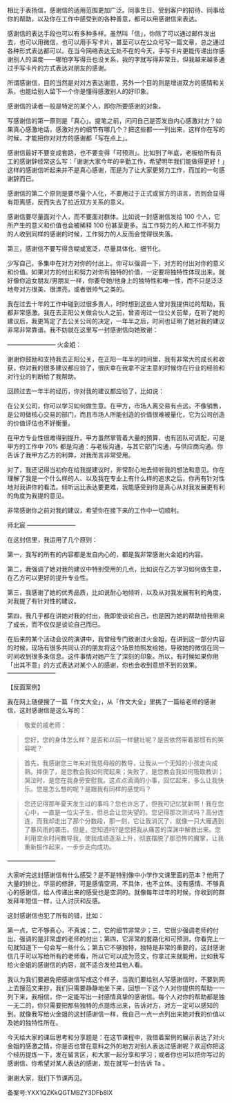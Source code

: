 相比于表扬信，感谢信的适用范围更加广泛。同事生日、受到客户的招待、同事给你的帮助，以及你在工作中感受到的各种善意，都可以用感谢信来表达。

感谢信的表达手段也可以有多种多样。虽然叫「信」，你除了可以通过邮件发出去，也可以用微信，也可以用手写卡片，甚至可以在公众号写一篇文章，总之通过各种形式表达都可以。在当今网络表达无处不在的今天，手写卡片更能传递出你感谢别人的温度——哪怕字写得丑也没关系，我的字就写得非常丑，但我越来越多通过手写卡片的方式表达对朋友的感谢。

所谓感谢信，目的当然是对对方表达谢意，另外一个目的则是增进双方的感情和关系，也能给别人留下一个你是懂得感激别人的好印象。

感谢信的读者一般是特定的某个人，即你所要感谢的对象。

写感谢信的第一原则是「真心」。提笔之前，问问自己是否发自内心感激对方？如果真心感激地话，感激对方的细节有哪几个？把这些都一一列出来，这样你在写的时候，才能把你对对方的感谢都「写在点上」。

感谢信最好不要变成套路，也不要变得「可预测」。比如到了年底，老板给所有员工的感谢辞经常这么写：「谢谢大家今年的辛勤工作，希望明年我们能做得更好！」这样的感谢信听起来并不是真心感谢，而是为了让大家更努力工作，而加的一句感谢辞而已。

感谢信的第二个原则是要尽量个人化，不要用过于正式或官方的语言，否则会显得有距离感，反而失去了拉近双方关系的意义。

感谢信要尽量面对个人，而不要面对群体。比如说一封感谢信发给 100 个人，它所产生的意义和价值也会被稀释 100 份甚至更多。当工作努力的人和工作不努力的人收到同样的感谢的时候，工作努力的人反而会觉得很失落。

第三，感谢信不要写得含糊或宽泛，尽量具体化、细节化。

少写自己，多集中在对方对你的付出上。你可以强调一下，对方的付出对你的意义和价值。如果对方的付出和努力对你有独特的价值，一定要将独特性体现出来。就好像你追女朋友/男朋友一样，你要夸她/他身上的独特性和唯一性，而不只是泛泛地夸对方很美、很漂亮，或者很帅气之类的。

我在过去十年的工作中碰到过很多贵人，时时想到这些人曾对我提供过的帮助，我都非常感激。我在去正阳公关做合伙人之前，曾咨询过一位公关前辈，在听了她的建议后，我更笃定了去公关公司的决定，一年半之后，时间也证明了她对我的建议非常非常靠谱。我不妨就在这里写一封感谢信向她致谢：

———————— 火金姐：

谢谢你鼓励和支持我去正阳公关，在正阳一年半的时间里，我有非常大的成长和收获，你对我的很多建议都应验了，很庆幸在我拿不定主意的时候你在行业的经验和对行业的判断给了我帮助。

回顾过去一年半的经历，你对我的建议都应验了，比如说：

在公关公司，你可以学习如何做生意。在甲方，市场人离交易有点远，不像销售，是公司做核心交易的部门，而且市场人所能创造的价值很难被量化，它为公司创造的价值评估也不好衡量。

在甲方专业性很难得到提升。甲方虽然掌管着大量的预算，也有团队可调配，可是甲方的工作中 70\% 都是沟通：与老板沟通，与其它部门沟通，与供应商沟通。你告诉了我甲方乙方的利弊，对我而言非常受用。

对了，我还记得当初你在给我提建议时，非常耐心地去倾听我的想法和意见。你在理解了我是一个什么样的人、以及我在专业上有什么样的追求之后，你再有针对性地对我讲你的看法。倾听远比表达要更难，我能感受到你是真心从对我发展更有利的角度为我提的意见。

非常感谢你之前对我的建议，希望你在接下来的工作中一切顺利。

师北宸 ————————

在这封信里，我运用了几个原则：

第一，我写的所有的内容都是发自内心的，都是我非常感谢火金姐的内容。

第二，我强调了她对我的建议中特别受用的几点，比如说在乙方学习如何做生意，在乙方可以更好的提升专业性。

第三，我感谢了她的优秀品质，比如说耐心地倾听，以及从对我发展有利的角度，对我提了有针对性的建议。

第四，我几乎都在讲她对我的付出，我即使谈论自己，也是因为她的帮助给我带来了成长，而不仅仅是谈论自己而已。

在后来的某个活动会议的演讲中，我曾经专门致谢过火金姐，在讲到这一部分内容的时候，现场有很多共同认识的朋友将这个场景拍照发给她，导致她的微信在同一时间收到很多条信息。这件事情对她产生了深刻的印象。所以，有时候如果你用「出其不意」的方式表达对某个人的感谢，你也会收到意想不到的效果。 ————————

【反面案例】

我在网上随便搜了一篇「作文大全」，从「作文大全」里挑了一篇给老师的感谢信，这封感谢信是这么写的：

> 敬爱的戚老师：

> 您好，您的身体怎么样？是否和以前一样健壮呢？是否依然带着那惯有的笑容呢？

> 首先，我感谢您三年来对我慈母般的教导，让我从一个无知的小孩走向成熟。摔倒了，是您教会我如何爬起来；失败了，是您教会我如何吸取教训；哭泣时，是您在我身旁安慰我。这点点滴滴的小事，回忆起来，多么让我快乐。您是怎么想的呢？是跟我有同样的感觉吗？

> 您还记得那年夏天发生过的事吗？您也许忘了，但我可记忆犹新啊！我在您心中，一直是一位尖子生，但总会让您失望的。您记得那次测试吗？高分连连，而我却走出了那个分数段，那一刻，它让我消沉了，就像一只大雁遇到了暴风雨的袭击。但是，您知道吗\?是您把我从痛苦的深渊中解救出来。您利用空余时间教导我，使我成绩逐渐上升，彻底摆脱了那恐怖的魔掌，让我重新振作起来，一步步走向成功。

————————

大家听完这封感谢信有什么感受？是不是特别像中小学作文课里面的范本？他用了大量的排比，华丽的修辞，可是感情空洞，不具体，也不立体。没有感情、不够真心的感谢信，给人传递出来的感受也是空洞的。就像每年过年的时候，你收到的群发拜年短信一样，让人讨厌和反感。

这封感谢信也犯了所有的错，比如：

第一点，它不够真心，不真诚；二，它的细节非常少；三，它很少强调老师的付出，强调的是非常虚的老师的付出；第四，它非常的套路化和可预测，你看完上一句就知道下一句会写一些什么；第五它不够独特，独特是非常的重要的，这封感谢信几乎可以写给所有的老师看，所以它可以成为范文，你拿过来就能用，比如我写给火金姐的感谢信的内容，就不适合发给其他人看。

我认为我们要避免把感谢信写成这个样子，当我们要给别人写感谢信时，不要到网上去搜范文来抄，我们只需要静静地坐下来，回想一下这个人对你提供的帮助一一列下来，我相信，你一定能写出一封感情真挚的感谢信。每个人对你的帮助都是独一无二的，你只需要把那些独特的点提炼出来，告诉对方，对方一定可以感知的到。就像我写给火金姐的这封感谢信一样，我自己一点一点列出来她对我的价值以及她的独特性所在。

今天给大家的课后思考和分享题是：在这节课程中，我借着案例的展示表达了对火金姐的感激之情，你是否也曾在意料之外的地方对别人表达过感谢呢？欢迎你把这个经历提炼一下，发在留言区，和大家一起分享和学习；或者你也可以把你写过的感谢信、你希望对某人表达的感谢，现在就写一封告诉 Ta 。

谢谢大家，我们下节课再见。

备案号:YXX1QZKkQGTMBZY3DFb8lX